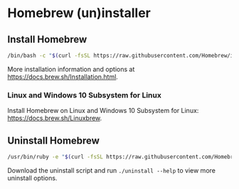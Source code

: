 # Homebrew (un)installer

## Install Homebrew

```bash
/bin/bash -c "$(curl -fsSL https://raw.githubusercontent.com/Homebrew/install/master/install.sh)"
```

More installation information and options at https://docs.brew.sh/Installation.html.

### Linux and Windows 10 Subsystem for Linux

Install Homebrew on Linux and Windows 10 Subsystem for Linux: https://docs.brew.sh/Linuxbrew.

## Uninstall Homebrew

```bash
/usr/bin/ruby -e "$(curl -fsSL https://raw.githubusercontent.com/Homebrew/install/master/uninstall)"
```

Download the uninstall script and run `./uninstall --help` to view more uninstall options.
